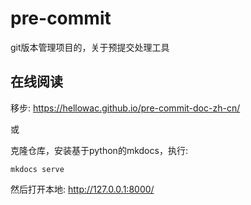 # pre-commit

git版本管理项目的，关于预提交处理工具

## 在线阅读

移步: <https://hellowac.github.io/pre-commit-doc-zh-cn/>

或 

克隆仓库，安装基于python的mkdocs，执行:

```shell
mkdocs serve
```

然后打开本地: <http://127.0.0.1:8000/>
